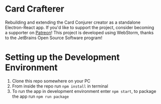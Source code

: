 # Card Crafterer
Rebuilding and extending the Card Conjurer creator as a standalone Electron-React app.
If you'd like to support the project, consider becoming a supporter on [Patreon](http://patreon.com/mpcfill)!
This project is developed using WebStorm, thanks to the JetBrains Open Source Software program!

# Setting up the Development Environment
1. Clone this repo somewhere on your PC
2. From inside the repo run `npm install` in terminal
3. To run the app in development environment enter `npm start`, to package the app run `npm run package`
